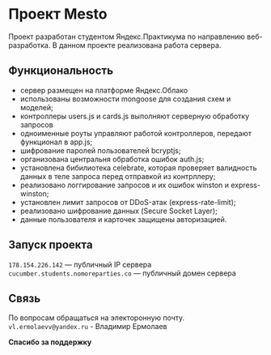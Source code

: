 # Проект Mesto

Проект разработан студентом Яндекс.Практикума по направлению веб-разработка.
В данном проекте реализована работа сервера.

## Функциональность

- сервер размещен на платформе Яндекс.Облако 
- использованы возможности mongoose для создания схем и моделей;  
- контроллеры users.js и cards.js выполняют серверную обработку запросов
- одноименные роуты управляют работой контроллеров, передают функционал в app.js;
- шифрование паролей пользователей bcryptjs;
- организована центральня обработка ошибок auth.js;
- установлена бибилиотека celebrate, которая проверяет валидность данных в теле запроса перед отправкой из контрллеру;
- реализовано логгирование запросов и их ошибок winston и express-winston;
- установлен лимит запросов от DDoS-атак (express-rate-limit);
- реализовано шифрование данных (Secure Socket Layer);
- данные пользователя и карточек защищены авторизацией. 

## Запуск проекта

`178.154.226.142` — публичный IP сервера  
`cucumber.students.nomoreparties.co` — публичный домен сервера

## Связь

По вопросам обращаться на электоронную почту.
`vl.ermolaevv@yandex.ru` - Владимир Ермолаев

**Спасибо за поддержку**
